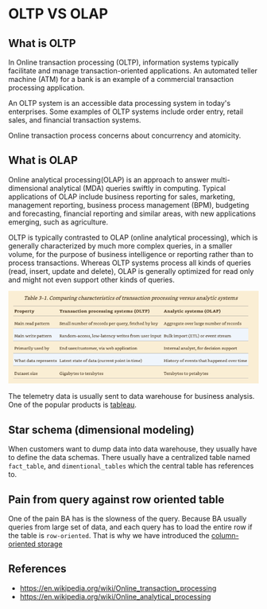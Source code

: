 # OLTP VS OLAP

## What is OLTP

In Online transaction processing (OLTP), information systems typically facilitate and manage transaction-oriented
applications. An automated teller machine (ATM) for a bank is an example of a commercial transaction processing application.

An OLTP system is an accessible data processing system in today's enterprises. Some examples of OLTP systems include order
entry, retail sales, and financial transaction systems.

Online transaction process concerns about concurrency and atomicity.

## What is OLAP

Online analytical processing(OLAP) is an approach to answer multi-dimensional analytical (MDA) queries swiftly in computing.
Typical applications of OLAP include business reporting for sales, marketing, management reporting, business process management
(BPM), budgeting and forecasting, financial reporting and similar areas, with new applications emerging, such as agriculture.

OLTP is typically contrasted to OLAP (online analytical processing), which is generally characterized by much more complex
queries, in a smaller volume, for the purpose of business intelligence or reporting rather than to process transactions.
Whereas OLTP systems process all kinds of queries (read, insert, update and delete), OLAP is generally optimized for read
only and might not even support other kinds of queries.

![oltp-vs-olap](./resources/oltp-vs-olap.jpg)

The telemetry data is usually sent to data warehouse for business analysis. One of the popular products is
[tableau](https://www.tableau.com/).

## Star schema (dimensional modeling)

When customers want to dump data into data warehouse, they usually have to define the data schemas. There usually have
a centralized table named `fact_table`, and `dimentional_tables` which the central table has references to.

## Pain from query against row oriented table

One of the pain BA has is the slowness of the query. Because BA usually queries from large set of data, and each query
has to load the entire row if the table is `row-oriented`. That is why we have introduced the
[column-oriented storage](./column-oriented-storage.md)

## References

- <https://en.wikipedia.org/wiki/Online_transaction_processing>
- <https://en.wikipedia.org/wiki/Online_analytical_processing>
